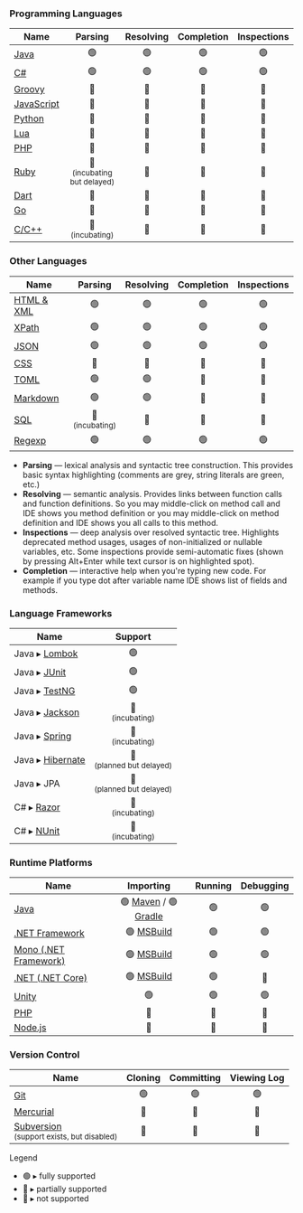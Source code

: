 
### Programming Languages
| Name | Parsing | Resolving | Completion | Inspections |
| ---- |:-------:|:---------:|:----------:|:-----------:|
| [Java](https://github.com/consulo/consulo-java)             | 🟢 | 🟢 | 🟢 | 🟢
| [C#](https://github.com/consulo/consulo-csharp)             | 🟢 | 🟢 | 🟢 | 🟢
| [Groovy](https://github.com/consulo/consulo-groovy) | 🔵 | 🔵 | 🔵 | 🔵
| [JavaScript](https://github.com/consulo/consulo-javascript) | 🔵 | 🔵 | 🔵 | 🔵
| [Python](https://github.com/consulo/consulo-python) | 🔵 | 🔵 | 🔵 | 🔵
| [Lua](https://github.com/consulo/consulo-lua) | 🔵 | 🔵 | 🔵 | 🔵
| [PHP](https://github.com/consulo/consulo-php)               | 🔵 | 🔵 | 🔵 | 🔴
| [Ruby](https://github.com/consulo/incubating-consulo-ruby)  | 🔵<br><sup>(incubating but delayed)</sup> | 🔴 | 🔴 | 🔴
| [Dart](https://github.com/consulo/consulo-google-dart)      | 🔵 | 🔵 | 🔵 | 🔵
| [Go](https://github.com/consulo/consulo-google-go)          | 🔵 | 🔵 | 🔵 | 🔵
| [C/C++](https://github.com/consulo/incubating-consulo-cpp)  | 🔵<br><sup>(incubating)</sup> | 🔴 | 🔴 | 🔴

### Other Languages
| Name | Parsing | Resolving | Completion | Inspections |
| ---- |:-------:|:---------:|:----------:|:-----------:|
| [HTML & XML](https://github.com/consulo/consulo-xml)        | 🟢 | 🟢 | 🟢 | 🟢
| [XPath](https://github.com/consulo/consulo-xpath)        | 🟢 | 🟢 | 🟢 | 🟢
| [JSON](https://github.com/consulo/consulo-javascript)       | 🟢 | 🟢 | 🟢 | 🟢
| [CSS](https://github.com/consulo/consulo-css)               | 🔵 | 🔵 | 🔵 | 🔴
| [TOML](https://github.com/consulo/consulo-toml)               | 🟢 | 🟢 | 🔵 | 🔵
| [Markdown](https://github.com/consulo/consulo-markdown)               | 🟢 | 🟢 | 🔵 | 🔵
| [SQL](https://github.com/consulo/consulo-database)          | 🔵<br><sup>(incubating)</sup> | 🔴 | 🔴 | 🔴
| [Regexp](https://github.com/consulo/consulo-regexp)       | 🟢 | 🟢 | 🟢 | 🟢

* __Parsing__ — lexical analysis and syntactic tree construction. This provides basic syntax highlighting (comments are grey, string literals are green, etc.)
* __Resolving__ — semantic analysis. Provides links between function calls and function definitions. So you may middle-click on method call and IDE shows you method definition or you may middle-click on method definition and IDE shows you all calls to this method.
* __Inspections__ — deep analysis over resolved syntactic tree. Highlights deprecated method usages, usages of non-initialized or nullable variables, etc. Some inspections provide semi-automatic fixes (shown by pressing Alt+Enter while text cursor is on highlighted spot).
* __Completion__ — interactive help when you're typing new code. For example if you type dot after variable name IDE shows list of fields and methods.

### Language Frameworks
| Name | Support |
| ---- | :-------: |
| Java ▸ [Lombok](https://github.com/consulo/consulo-lombok)       | 🟢
| Java ▸ [JUnit](https://github.com/consulo/consulo-junit)       | 🟢
| Java ▸ [TestNG](https://github.com/consulo/consulo-testng)       | 🟢
| Java ▸ [Jackson](https://github.com/consulo/consulo-java-jackson)       | 🔵 <br><sup>(incubating)</sup>
| Java ▸ [Spring](https://github.com/consulo/incubating-consulo-spring)       | 🔵 <br><sup>(incubating)</sup>
| Java ▸ [Hibernate](https://github.com/consulo/incubating-consulo-hibernate) | 🔴 <br><sup>(planned but delayed)</sup>
| Java ▸ JPA                                                                  | 🔴 <br><sup>(planned but delayed)</sup>
| C# ▸ [Razor](https://github.com/consulo/incubating-consulo-razor)           | 🔵 <br><sup>(incubating)</sup>
| C# ▸ [NUnit](https://github.com/consulo/consulo-nunit)           | 🔵 <br><sup>(incubating)</sup>

### Runtime Platforms
| Name | Importing | Running | Debugging |
| ---- | :---------: |:-------:|:---------:|
| [Java](https://github.com/consulo/consulo-java) | 🟢 [Maven](https://github.com/consulo/consulo-maven) / 🟢 [Gradle](https://github.com/consulo/consulo-gradle) | 🟢 | 🟢
| [.NET Framework](https://github.com/consulo/consulo-dotnet-microsoft)   | 🟢 [MSBuild](https://github.com/consulo/consulo-msbuild) | 🟢 | 🟢
| [Mono (.NET Framework)](https://github.com/consulo/consulo-dotnet-mono) | 🟢 [MSBuild](https://github.com/consulo/consulo-msbuild) | 🟢 | 🟢
| [.NET (.NET Core)](https://github.com/consulo/consulo-dotnet-core)      | 🟢 [MSBuild](https://github.com/consulo/consulo-msbuild) | 🟢 | 🔴
| [Unity](https://github.com/consulo/consulo-unity3d)                     | 🟢 | 🟢 | 🟢
| [PHP](https://github.com/consulo/consulo-php)                           | 🔵 | 🔵 | 🔴
| [Node.js](https://github.com/consulo/consulo-nodejs)                    | 🔵 | 🔵 | 🔴

### Version Control
| Name | Cloning | Committing | Viewing Log|
| ---- | :---------: |:-------:|:-----------:|
| [Git](https://github.com/consulo/consulo-git) |🟢|🟢|🟢|
| [Mercurial](https://github.com/consulo/consulo-mercurial) |🔵|🔵|🔵|
| [Subversion](https://github.com/consulo/consulo-apache-subversion) <br><sup>(support exists, but disabled)</sup>|🔴|🔴|🔴


Legend 
  - 🟢 ▸ fully supported
  - 🔵 ▸ partially supported
  - 🔴 ▸ not supported
